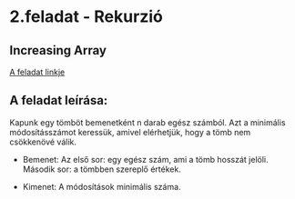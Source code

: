 # 2.feladat - Rekurzió
## Increasing Array
[A feladat linkje](https://cses.fi/problemset/task/1094/)
## A feladat leírása:
Kapunk egy tömböt bemenetként n darab egész számból. Azt a minimális módosításszámot keressük, amivel elérhetjük, hogy a tömb nem csökkenövé válik.

* Bemenet:
Az első sor: egy egész szám, ami a tömb hosszát jelöli.
Második sor: a tömbben szereplő értékek.

* Kimenet:
A módosítások minimális száma.
